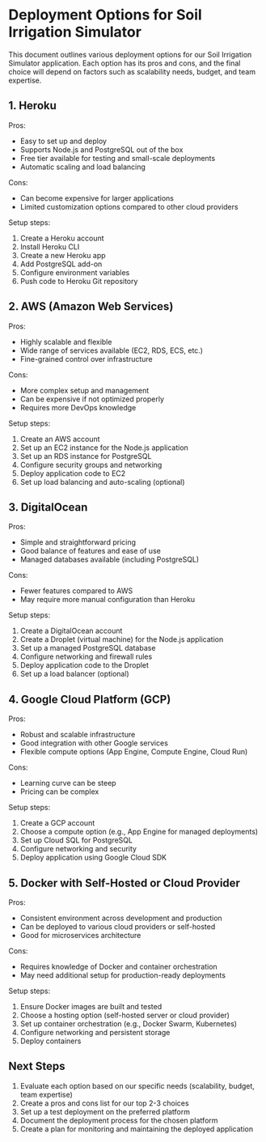 # Deployment Options for Soil Irrigation Simulator

This document outlines various deployment options for our Soil Irrigation Simulator application. Each option has its pros and cons, and the final choice will depend on factors such as scalability needs, budget, and team expertise.

## 1. Heroku

Pros:
- Easy to set up and deploy
- Supports Node.js and PostgreSQL out of the box
- Free tier available for testing and small-scale deployments
- Automatic scaling and load balancing

Cons:
- Can become expensive for larger applications
- Limited customization options compared to other cloud providers

Setup steps:
1. Create a Heroku account
2. Install Heroku CLI
3. Create a new Heroku app
4. Add PostgreSQL add-on
5. Configure environment variables
6. Push code to Heroku Git repository

## 2. AWS (Amazon Web Services)

Pros:
- Highly scalable and flexible
- Wide range of services available (EC2, RDS, ECS, etc.)
- Fine-grained control over infrastructure

Cons:
- More complex setup and management
- Can be expensive if not optimized properly
- Requires more DevOps knowledge

Setup steps:
1. Create an AWS account
2. Set up an EC2 instance for the Node.js application
3. Set up an RDS instance for PostgreSQL
4. Configure security groups and networking
5. Deploy application code to EC2
6. Set up load balancing and auto-scaling (optional)

## 3. DigitalOcean

Pros:
- Simple and straightforward pricing
- Good balance of features and ease of use
- Managed databases available (including PostgreSQL)

Cons:
- Fewer features compared to AWS
- May require more manual configuration than Heroku

Setup steps:
1. Create a DigitalOcean account
2. Create a Droplet (virtual machine) for the Node.js application
3. Set up a managed PostgreSQL database
4. Configure networking and firewall rules
5. Deploy application code to the Droplet
6. Set up a load balancer (optional)

## 4. Google Cloud Platform (GCP)

Pros:
- Robust and scalable infrastructure
- Good integration with other Google services
- Flexible compute options (App Engine, Compute Engine, Cloud Run)

Cons:
- Learning curve can be steep
- Pricing can be complex

Setup steps:
1. Create a GCP account
2. Choose a compute option (e.g., App Engine for managed deployments)
3. Set up Cloud SQL for PostgreSQL
4. Configure networking and security
5. Deploy application using Google Cloud SDK

## 5. Docker with Self-Hosted or Cloud Provider

Pros:
- Consistent environment across development and production
- Can be deployed to various cloud providers or self-hosted
- Good for microservices architecture

Cons:
- Requires knowledge of Docker and container orchestration
- May need additional setup for production-ready deployments

Setup steps:
1. Ensure Docker images are built and tested
2. Choose a hosting option (self-hosted server or cloud provider)
3. Set up container orchestration (e.g., Docker Swarm, Kubernetes)
4. Configure networking and persistent storage
5. Deploy containers

## Next Steps

1. Evaluate each option based on our specific needs (scalability, budget, team expertise)
2. Create a pros and cons list for our top 2-3 choices
3. Set up a test deployment on the preferred platform
4. Document the deployment process for the chosen platform
5. Create a plan for monitoring and maintaining the deployed application
